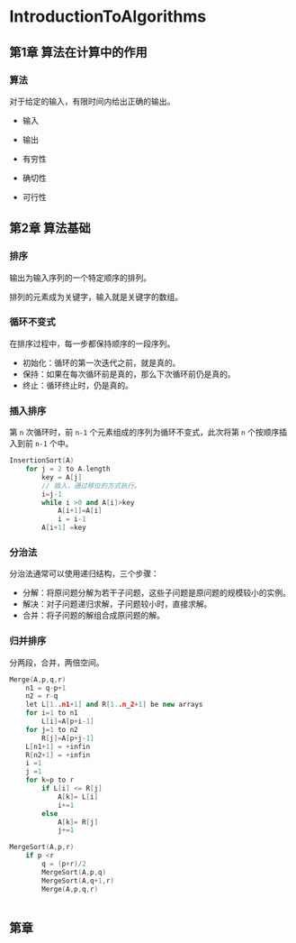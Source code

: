 # IntroductionToAlgorithms



## 第1章 算法在计算中的作用

### 算法

对于给定的输入，有限时间内给出正确的输出。

- 输入

- 输出

- 有穷性

- 确切性

- 可行性



## 第2章 算法基础



### 排序

输出为输入序列的一个特定顺序的排列。

排列的元素成为关键字，输入就是关键字的数组。



### 循环不变式

在排序过程中，每一步都保持顺序的一段序列。

- 初始化：循环的第一次迭代之前，就是真的。
- 保持：如果在每次循环前是真的，那么下次循环前仍是真的。
- 终止：循环终止时，仍是真的。



### 插入排序

第 `n` 次循环时，前 `n-1` 个元素组成的序列为循环不变式，此次将第 `n` 个按顺序插入到前 `n-1` 个中。

````c++
InsertionSort(A)
    for j = 2 to A.length
    	key = A[j]
        // 插入，通过移位的方式执行。
        i=j-1
        while i >0 and A[i]>key
            A[i+1]=A[i]
            i = i-1
        A[i+1] =key
````



### 分治法

分治法通常可以使用递归结构，三个步骤：

- 分解：将原问题分解为若干子问题，这些子问题是原问题的规模较小的实例。
- 解决：对子问题递归求解，子问题较小时，直接求解。
- 合并：将子问题的解组合成原问题的解。



### 归并排序

分两段，合并，两倍空间。

````c++
Merge(A,p,q,r)
    n1 = q-p+1
    n2 = r-q
    let L[1..n1+1] and R[1..n_2+1] be new arrays
    for i=1 to n1
        L[i]=A[p+i-1]
    for j=1 to n2
        R[j]=A[p+j-1]
    L[n1+1] = +infin
    R[n2+1] = +infin
    i =1 
    j =1
    for k=p to r
        if L[i] <= R[j]
            A[k]= L[i]
            i+=1
        else
            A[k]= R[j]
            j+=1
            
MergeSort(A,p,r)
    if p <r
        q = (p+r)/2
        MergeSort(A,p,q)
        MergeSort(A,q+1,r)
        Merge(A,p,q,r)
            
````





## 第章



````c++

````



